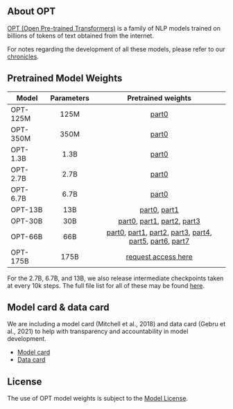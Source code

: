 ## About OPT
[OPT (Open Pre-trained Transformers)](https://arxiv.org/abs/2205.01068) is a family of NLP models trained on billions of tokens of text obtained from the internet.

For notes regarding the development of all these models, please refer to our [chronicles](./chronicles/README.md).

## Pretrained Model Weights
| Model | Parameters | Pretrained weights                                                                                                                                                                                      |
|-|:-:|:-:|
| OPT-125M | 125M | [part0](https://dl.fbaipublicfiles.com/opt/v1_20230405/125m/reshard-model_part-0.pt) |
| OPT-350M | 350M| [part0](https://dl.fbaipublicfiles.com/opt/v1_20220502/350m/reshard.pt) |
| OPT-1.3B | 1.3B | [part0](https://dl.fbaipublicfiles.com/opt/v1_20230405/1.3b/reshard-model_part-0.pt) |
| OPT-2.7B | 2.7B | [part0](https://dl.fbaipublicfiles.com/opt/v1_20230405/2.7b/reshard-model_part-0.pt) |
| OPT-6.7B | 6.7B | [part0](https://dl.fbaipublicfiles.com/opt/v1_20230405/6.7b/reshard-model_part-0.pt) |
| OPT-13B | 13B | [part0](https://dl.fbaipublicfiles.com/opt/v1_20230405/13b/reshard-model_part-0.pt), [part1](https://dl.fbaipublicfiles.com/opt/v1_20230405/13b/reshard-model_part-1.pt) |
| OPT-30B | 30B | [part0](https://dl.fbaipublicfiles.com/opt/v1_20230405/30b/reshard-model_part-0.pt), [part1](https://dl.fbaipublicfiles.com/opt/v1_20230405/30b/reshard-model_part-1.pt), [part2](https://dl.fbaipublicfiles.com/opt/v1_20230405/30b/reshard-model_part-2.pt), [part3](https://dl.fbaipublicfiles.com/opt/v1_20230405/30b/reshard-model_part-3.pt) |
| OPT-66B | 66B | [part0](https://dl.fbaipublicfiles.com/opt/v1_20230405/66b/reshard-model_part-0.pt), [part1](https://dl.fbaipublicfiles.com/opt/v1_20230405/66b/reshard-model_part-1.pt), [part2](https://dl.fbaipublicfiles.com/opt/v1_20230405/66b/reshard-model_part-2.pt), [part3](https://dl.fbaipublicfiles.com/opt/v1_20230405/66b/reshard-model_part-3.pt), [part4](https://dl.fbaipublicfiles.com/opt/v1_20230405/66b/reshard-model_part-4.pt), [part5](https://dl.fbaipublicfiles.com/opt/v1_20230405/66b/reshard-model_part-5.pt), [part6](https://dl.fbaipublicfiles.com/opt/v1_20230405/66b/reshard-model_part-6.pt), [part7](https://dl.fbaipublicfiles.com/opt/v1_20230405/66b/reshard-model_part-7.pt) |
| OPT-175B | 175B |[request access here](https://forms.gle/BDB2i44QwCr2mCJN6) |

For the 2.7B, 6.7B, and 13B, we also release intermediate checkpoints taken at every 10k steps. The full file list for all of these may be found [here](https://dl.fbaipublicfiles.com/OPT/filelist.txt).

## Model card & data card
We are including a model card (Mitchell et al., 2018) and data card (Gebru et al., 2021) to help with transparency and accountability in model development.
* [Model card](./model_card.md)
* [Data card](./data_card.md)


## License
The use of OPT model weights is subject to the [Model License](./MODEL_LICENSE.md).
